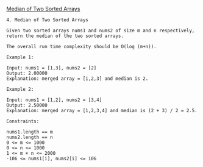 [Median of Two Sorted Arrays](https://leetcode.com/problems/median-of-two-sorted-arrays/)

    4. Median of Two Sorted Arrays

    Given two sorted arrays nums1 and nums2 of size m and n respectively, return the median of the two sorted arrays.

    The overall run time complexity should be O(log (m+n)).

    Example 1:

    Input: nums1 = [1,3], nums2 = [2]
    Output: 2.00000
    Explanation: merged array = [1,2,3] and median is 2.

    Example 2:

    Input: nums1 = [1,2], nums2 = [3,4]
    Output: 2.50000
    Explanation: merged array = [1,2,3,4] and median is (2 + 3) / 2 = 2.5.

    Constraints:

    nums1.length == m
    nums2.length == n
    0 <= m <= 1000
    0 <= n <= 1000
    1 <= m + n <= 2000
    -106 <= nums1[i], nums2[i] <= 106
